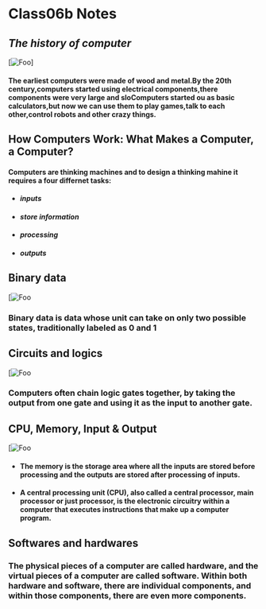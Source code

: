 # Class06b Notes #
## *The history of computer* ##

[![Foo](https://www.extremetech.com/wp-content/uploads/2011/09/Eniac-348x196.jpg)]

#### The earliest computers were made of wood and metal.By the 20th century,computers started using electrical components,there components were very large and sloComputers started ou as basic calculators,but now we can use them to play games,talk to each other,control robots and other crazy things. ###

## **How Computers Work: What Makes a Computer, a Computer?** ### 

#### Computers are thinking machines and to design a thinking mahine it requires a four differnet tasks: ####
- #### *inputs* #####
- #### *store information* ####
- #### *processing* #####
- #### *outputs* #####

## Binary data ## 

[![Foo](https://ak.picdn.net/shutterstock/videos/6007811/thumb/9.jpg)

### Binary data is data whose unit can take on only two possible states, traditionally labeled as 0 and 1 ###

## Circuits and logics ## 

[![Foo](https://upload.wikimedia.org/wikipedia/commons/thumb/c/c0/74181aluschematic.png/400px-74181aluschematic.png)


### Computers often chain logic gates together, by taking the output from one gate and using it as the input to another gate. ###

##  CPU, Memory, Input & Output ## 

[![Foo](https://upload.wikimedia.org/wikipedia/commons/2/2e/Processing2.gif)

- #### The memory is the storage area where all the inputs are stored before processing and the outputs are stored after processing of inputs. ####
- #### A central processing unit (CPU), also called a central processor, main processor or just processor, is the electronic circuitry within a computer that executes instructions that make up a computer program. ####

## Softwares and hardwares ##

### The physical pieces of a computer are called hardware, and the virtual pieces of a computer are called software. Within both hardware and software, there are individual components, and within those components, there are even more components. ###






